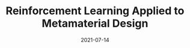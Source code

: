 ---
title: "Reinforcement Learning Applied to Metamaterial Design"
collection: publications
category: manuscripts
permalink: /publication/2021-07-14-reinforcement-learning-applied
date: 2021-07-14
venue: 'The Journal of the Acoustical Society of America'
paperurl: 'http://tristan-shah.github.io/files/Reinforcement learning applied to metamaterial design.pdf'
citation: 'Shah, Tristan, et al. "Reinforcement learning applied to metamaterial design." The Journal of the Acoustical Society of America 150.1 (2021): 321-338.'
---